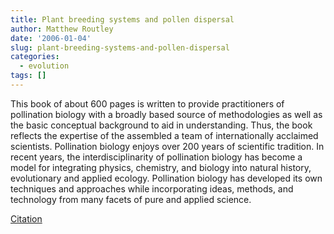 ```yaml
---
title: Plant breeding systems and pollen dispersal
author: Matthew Routley
date: '2006-01-04'
slug: plant-breeding-systems-and-pollen-dispersal
categories:
  - evolution
tags: []
---
```


<p>This book of about 600 pages is written to provide practitioners of pollination biology with a broadly based source of methodologies as well as the basic conceptual background to aid in understanding. Thus, the book reflects the expertise of the assembled a team of internationally acclaimed scientists. Pollination biology enjoys over 200 years of scientific tradition. In recent years, the interdisciplinarity of pollination biology has become a model for integrating physics, chemistry, and biology into natural history, evolutionary and applied ecology. Pollination biology has developed its own techniques and approaches while incorporating ideas, methods, and technology from many facets of pure and applied science.</p>

<p><a href="http://www2.volpub.com/webstore/Detail.aspx?ID=1404&amp;CatID=63">Citation</a></p>
